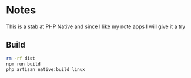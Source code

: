 # Notes

This is a stab at PHP Native and since I like my note apps I will give it a try


## Build

```bash 
rm -rf dist
npm run build
php artisan native:build linux
```

![Test](data:image/jpeg;base64,iVBORw0KGgoAAAANSUhEUgAADjQAAAWTCAYAAADBLz4cAAAACXBIWXMAAB2HAAAdhwGP5fFlAAAgAElEQVR4XuzdeYAfB33f)
